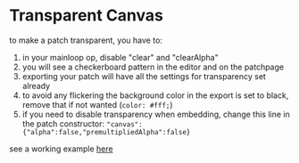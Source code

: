 # Transparent Canvas

to make a patch transparent, you have to:

1. in your mainloop op, disable "clear" and "clearAlpha"
2. you will see a checkerboard pattern in the editor and on the patchpage
3. exporting your patch will have all the settings for transparency set already
4. to avoid any flickering the background color in the export is set to black, remove that if not wanted (`color: #fff;`)
5. if you need to disable transparency when embedding, change this line in the patch constructor: `"canvas":{"alpha":false,"premultipliedAlpha":false}`

see a working example [here](https://github.com/cables-gl/cables-embedding/tree/master/example_transparent) 


